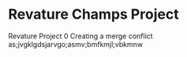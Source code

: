 # Revature Champs Project
Revature Project 0
Creating a merge conflict
as;jvgklgdsjarvgo;asmv;bmfkmjl;vbkmnw
